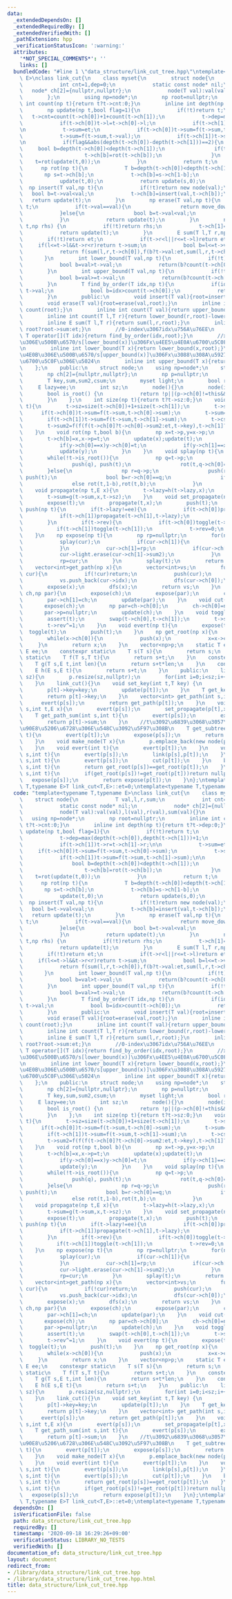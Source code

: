 ```yaml
---
data:
  _extendedDependsOn: []
  _extendedRequiredBy: []
  _extendedVerifiedWith: []
  _pathExtension: hpp
  _verificationStatusIcon: ':warning:'
  attributes:
    '*NOT_SPECIAL_COMMENTS*': ''
    links: []
  bundledCode: "#line 1 \"data_structure/link_cut_tree.hpp\"\ntemplate<typename T,typename\
    \ E>\nclass link_cut{\n    class myset{\n        struct node{\n            T val,l,r,sum;\n\
    \            int cnt=1,dep=0;\n            static const node* nil;\n         \
    \   node* ch[2]={nullptr,nullptr};\n            node(T val):val(val),l(val),r(val),sum(val){}\n\
    \        };\n        using np=node*;\n        np root=nullptr;\n        inline\
    \ int count(np t){return t?t->cnt:0;}\n        inline int depth(np t){return t?t->dep:0;}\n\
    \        np update(np t,bool flag=1){\n            if(!t)return t;\n         \
    \   t->cnt=count(t->ch[0])+1+count(t->ch[1]);\n            t->dep=max(depth(t->ch[0]),depth(t->ch[1]))+1;\n\
    \            if(t->ch[0])t->l=t->ch[0]->l;\n            if(t->ch[1])t->r=t->ch[1]->r;\n\
    \n            t->sum=et;\n            if(t->ch[0])t->sum=f(t->sum,t->ch[0]->sum);\n\
    \            t->sum=f(t->sum,t->val);\n            if(t->ch[1])t->sum=f(t->sum,t->ch[1]->sum);\n\
    \n            if(flag&&abs(depth(t->ch[0])-depth(t->ch[1]))==2){\n           \
    \     bool b=depth(t->ch[0])<depth(t->ch[1]);\n                if(t->ch[b]&&depth(t->ch[b]->ch[b])<depth(t->ch[b]->ch[1-b])){\n\
    \                    t->ch[b]=rot(t->ch[b]);\n                }\n            \
    \    t=rot(update(t,0));\n            }\n            return t;\n        }\n  \
    \      np rot(np t){\n            T b=depth(t->ch[0])<depth(t->ch[1]);\n     \
    \       np s=t->ch[b];\n            t->ch[b]=s->ch[1-b];\n            s->ch[1-b]=t;\n\
    \            update(t,0);\n            return update(s,0);\n        }\n      \
    \  np insert(T val,np t){\n            if(!t)return new node(val);\n         \
    \   bool b=t->val<val;\n            t->ch[b]=insert(val,t->ch[b]);\n         \
    \   return update(t);\n        }\n        np erase(T val,np t){\n            if(!t)return\
    \ t;\n            if(t->val==val){\n                return move_down(t->ch[0],t->ch[1]);\n\
    \            }else{\n                bool b=t->val<val;\n                t->ch[b]=erase(val,t->ch[b]);\n\
    \            }\n            return update(t);\n        }\n        np move_down(np\
    \ t,np rhs) {\n            if(!t)return rhs;\n            t->ch[1]=move_down(t->ch[1],rhs);\n\
    \            return update(t);\n        }\n        E sum(T l,T r,np t){\n    \
    \        if(!t)return et;\n            if(t->r<l||r<=t->l)return et;\n       \
    \     if(l<=t->l&&t->r<r)return t->sum;\n            bool b=l<=t->val&&t->val<r;\n\
    \            return f(sum(l,r,t->ch[0]),f(b?t->val:et,sum(l,r,t->ch[1])));\n \
    \       }\n        int lower_bound(T val,np t){\n            if(!t)return 0;\n\
    \            bool b=val>t->val;\n            return(b?count(t->ch[0])+1:0)+lower_bound(val,t->ch[b]);\n\
    \        }\n        int upper_bound(T val,np t){\n            if(!t)return 0;\n\
    \            bool b=val>=t->val;\n            return(b?count(t->ch[0])+1:0)+upper_bound(val,t->ch[b]);\n\
    \        }\n        T find_by_order(T idx,np t){\n            if(idx==count(t->ch[0]))return\
    \ t->val;\n            bool b=idx>count(t->ch[0]);\n            return find_by_order(idx-(b?count(t->ch[0])+1:0),t->ch[b]);\n\
    \        }\n        public:\n        void insert(T val){root=insert(val,root);}\n\
    \        void erase(T val){root=erase(val,root);}\n        inline int size(){return\
    \ count(root);}\n        inline int count(T val){return upper_bound(val,root)-lower_bound(val,root);}\n\
    \        inline int count(T l,T r){return lower_bound(r,root)-lower_bound(l,root);}\n\
    \        inline E sum(T l,T r){return sum(l,r,root);}\n        inline E all_sum(){return\
    \ root?root->sum:et;}\n        //0-index\u3067idx\u756A\u76EE\n        inline\
    \ T operator[](T idx){return find_by_order(idx,root);}\n        //x\u672A\u6E80\
    \u306E\u500B\u6570/s[lower_bound(x)]\u306Fx\u4EE5\u4E0A\u6700\u5C0F\u306E\u5024\
    \n        inline int lower_bound(T x){return lower_bound(x,root);}\n        //x\u4EE5\
    \u4E0B\u306E\u500B\u6570/s[upper_bound(x)]\u306Fx\u3088\u308A\u5927\u304D\u3044\
    \u6700\u5C0F\u306E\u5024\n        inline int upper_bound(T x){return upper_bound(x,root);}\n\
    \    };\n    public:\n    struct node;\n    using np=node*;\n    struct node{\n\
    \        np ch[2]={nullptr,nullptr};\n        np p=nullptr;\n        int idx;\n\
    \        T key,sum,sum2,csum;\n        myset light;\n        bool rev=0;\n   \
    \     E lazy=ee;\n        int sz;\n        node(){}\n        node(int idx,T key):idx(idx),key(key),sum(key),sum2(et),csum(et),sz(1){}\n\
    \        bool is_root() {\n            return !p||(p->ch[0]!=this&&p->ch[1]!=this);\n\
    \        }\n    };\n    int size(np t){return t?t->sz:0;}\n    void update(np\
    \ t){\n        t->sz=size(t->ch[0])+1+size(t->ch[1]);\n        t->sum=et;\n  \
    \      if(t->ch[0])t->sum=f(t->sum,t->ch[0]->sum);\n        t->sum=f(t->sum,t->key);\n\
    \        if(t->ch[1])t->sum=f(t->sum,t->ch[1]->sum);\n        t->csum=f(f(t->key,t->light.all_sum()),t->ch[1]?t->ch[1]->sum2:et);\n\
    \        t->sum2=f(f(f(t->ch[0]?t->ch[0]->sum2:et,t->key),t->ch[1]?t->ch[1]->sum2:et),t->light.all_sum());\n\
    \    }\n    void rot(np t,bool b){\n        np x=t->p,y=x->p;\n        if((x->ch[1-b]=t->ch[b]))t->ch[b]->p=x;\n\
    \        t->ch[b]=x,x->p=t;\n        update(x);update(t);\n        if((t->p=y)){\n\
    \            if(y->ch[0]==x)y->ch[0]=t;\n            if(y->ch[1]==x)y->ch[1]=t;\n\
    \            update(y);\n        }\n    }\n    void splay(np t){\n        push(t);\n\
    \        while(!t->is_root()){\n            np q=t->p;\n            if(q->is_root()){\n\
    \                push(q), push(t);\n                rot(t,q->ch[0]==t);\n    \
    \        }else{\n                np r=q->p;\n                push(r), push(q),\
    \ push(t);\n                bool b=r->ch[0]==q;\n                if(q->ch[1-b]==t)rot(q,b),rot(t,b);\n\
    \                else rot(t,1-b),rot(t,b);\n            }\n        }\n    }\n\
    \    void propagate(np t,E x){\n        t->lazy=h(t->lazy,x);\n        t->key=g(t->key,x,1);\n\
    \        t->sum=g(t->sum,x,t->sz);\n    }\n    void set_propagate(np t,E x){\n\
    \        expose(t);\n        propagate(t,x);\n        push(t);\n    }\n    void\
    \ push(np t){\n        if(t->lazy!=ee){\n            if(t->ch[0])propagate(t->ch[0],t->lazy);\n\
    \            if(t->ch[1])propagate(t->ch[1],t->lazy);\n            t->lazy=ee;\n\
    \        }\n        if(t->rev){\n            if(t->ch[0])toggle(t->ch[0]);\n \
    \           if(t->ch[1])toggle(t->ch[1]);\n            t->rev=0;\n        }\n\
    \    }\n    np expose(np t){\n        np rp=nullptr;\n        for(np cur=t;cur;cur=cur->p){\n\
    \            splay(cur);\n            if(cur->ch[1]){\n                cur->light.insert(cur->ch[1]->sum2);\n\
    \            }\n            cur->ch[1]=rp;\n            if(cur->ch[1]){\n    \
    \            cur->light.erase(cur->ch[1]->sum2);\n            }\n            update(cur);\n\
    \            rp=cur;\n        }\n        splay(t);\n        return rp;\n    }\n\
    \    vector<int>get_path(np x){\n        vector<int>vs;\n        function<void(np)>dfs=[&](np\
    \ cur){\n            if(!cur)return;\n            push(cur);\n            dfs(cur->ch[1]);\n\
    \            vs.push_back(cur->idx);\n            dfs(cur->ch[0]);\n        };\n\
    \        expose(x);\n        dfs(x);\n        return vs;\n    }\n    void link(np\
    \ ch,np par){\n        expose(ch);\n        expose(par);\n        ch->p=par;\n\
    \        par->ch[1]=ch;\n        update(par);\n    }\n    void cut(np ch){\n \
    \       expose(ch);\n        np par=ch->ch[0];\n        ch->ch[0]=nullptr;\n \
    \       par->p=nullptr;\n        update(ch);\n    }\n    void toggle(np t){\n\
    \        assert(t);\n        swap(t->ch[0],t->ch[1]);\n        t->sum=s(t->sum);\n\
    \        t->rev^=1;\n    }\n    void evert(np t){\n        expose(t);\n      \
    \  toggle(t);\n        push(t);\n    }\n    np get_root(np x){\n        expose(x);\n\
    \        while(x->ch[0]){\n            push(x);\n            x=x->ch[0];\n   \
    \     }\n        return x;\n    }\n    vector<np>p;\n    static T et;\n    static\
    \ E ee;\n    constexpr static\n    T s(T s){\n        return s;\n    }\n    constexpr\
    \ static\n    T f(T s,T t){\n        return s+t;\n    }\n    constexpr static\n\
    \    T g(T s,E t,int len){\n        return s+t*len;\n    }\n    constexpr static\n\
    \    E h(E s,E t){\n        return s+t;\n    }\n    public:\n    link_cut(int\
    \ sz){\n        p.resize(sz,nullptr);\n        for(int i=0;i<sz;i++)p[i]=new node(i,et);\n\
    \    }\n    link_cut(){}\n    void set_key(int t,T key) {\n        expose(p[t]);\n\
    \        p[t]->key=key;\n        update(p[t]);\n    }\n    T get_key(int t) {\n\
    \        return p[t]->key;\n    }\n    vector<int> get_path(int s,int t){\n  \
    \      evert(p[s]);\n        return get_path(p[t]);\n    }\n    void path_add(int\
    \ s,int t,E x){\n        evert(p[s]);\n        set_propagate(p[t],x);\n    }\n\
    \    T get_path_sum(int s,int t){\n        evert(p[s]);\n        expose(p[t]);\n\
    \        return p[t]->sum;\n    }\n    //t\u3092\u6839\u3068\u3057\u305Fs\u306E\
    \u90E8\u5206\u6728\u306E\u548C\u3092\u5F97\u308B\n    T get_subtree_sum(int s,int\
    \ t){\n        evert(p[t]);\n        expose(p[s]);\n        return p[s]->csum;\n\
    \    }\n    void make_node(T x){\n        p.emplace_back(new node(p.size(),x));\n\
    \    }\n    void evert(int t){\n        evert(p[t]);\n    }\n    void link(int\
    \ s,int t){\n        evert(p[s]);\n        link(p[s],p[t]);\n    }\n    void cut(int\
    \ s,int t){\n        evert(p[s]);\n        cut(p[t]);\n    }\n    bool same(int\
    \ s,int t){\n        return get_root(p[s])==get_root(p[t]);\n    }\n    np lca(int\
    \ s,int t){\n        if(get_root(p[s])!=get_root(p[t]))return nullptr;\n     \
    \   expose(p[s]);\n        return expose(p[t]);\n    }\n};\ntemplate<typename\
    \ T,typename E>T link_cut<T,E>::et=0;\ntemplate<typename T,typename E>E link_cut<T,E>::ee=0;\n"
  code: "template<typename T,typename E>\nclass link_cut{\n    class myset{\n    \
    \    struct node{\n            T val,l,r,sum;\n            int cnt=1,dep=0;\n\
    \            static const node* nil;\n            node* ch[2]={nullptr,nullptr};\n\
    \            node(T val):val(val),l(val),r(val),sum(val){}\n        };\n     \
    \   using np=node*;\n        np root=nullptr;\n        inline int count(np t){return\
    \ t?t->cnt:0;}\n        inline int depth(np t){return t?t->dep:0;}\n        np\
    \ update(np t,bool flag=1){\n            if(!t)return t;\n            t->cnt=count(t->ch[0])+1+count(t->ch[1]);\n\
    \            t->dep=max(depth(t->ch[0]),depth(t->ch[1]))+1;\n            if(t->ch[0])t->l=t->ch[0]->l;\n\
    \            if(t->ch[1])t->r=t->ch[1]->r;\n\n            t->sum=et;\n       \
    \     if(t->ch[0])t->sum=f(t->sum,t->ch[0]->sum);\n            t->sum=f(t->sum,t->val);\n\
    \            if(t->ch[1])t->sum=f(t->sum,t->ch[1]->sum);\n\n            if(flag&&abs(depth(t->ch[0])-depth(t->ch[1]))==2){\n\
    \                bool b=depth(t->ch[0])<depth(t->ch[1]);\n                if(t->ch[b]&&depth(t->ch[b]->ch[b])<depth(t->ch[b]->ch[1-b])){\n\
    \                    t->ch[b]=rot(t->ch[b]);\n                }\n            \
    \    t=rot(update(t,0));\n            }\n            return t;\n        }\n  \
    \      np rot(np t){\n            T b=depth(t->ch[0])<depth(t->ch[1]);\n     \
    \       np s=t->ch[b];\n            t->ch[b]=s->ch[1-b];\n            s->ch[1-b]=t;\n\
    \            update(t,0);\n            return update(s,0);\n        }\n      \
    \  np insert(T val,np t){\n            if(!t)return new node(val);\n         \
    \   bool b=t->val<val;\n            t->ch[b]=insert(val,t->ch[b]);\n         \
    \   return update(t);\n        }\n        np erase(T val,np t){\n            if(!t)return\
    \ t;\n            if(t->val==val){\n                return move_down(t->ch[0],t->ch[1]);\n\
    \            }else{\n                bool b=t->val<val;\n                t->ch[b]=erase(val,t->ch[b]);\n\
    \            }\n            return update(t);\n        }\n        np move_down(np\
    \ t,np rhs) {\n            if(!t)return rhs;\n            t->ch[1]=move_down(t->ch[1],rhs);\n\
    \            return update(t);\n        }\n        E sum(T l,T r,np t){\n    \
    \        if(!t)return et;\n            if(t->r<l||r<=t->l)return et;\n       \
    \     if(l<=t->l&&t->r<r)return t->sum;\n            bool b=l<=t->val&&t->val<r;\n\
    \            return f(sum(l,r,t->ch[0]),f(b?t->val:et,sum(l,r,t->ch[1])));\n \
    \       }\n        int lower_bound(T val,np t){\n            if(!t)return 0;\n\
    \            bool b=val>t->val;\n            return(b?count(t->ch[0])+1:0)+lower_bound(val,t->ch[b]);\n\
    \        }\n        int upper_bound(T val,np t){\n            if(!t)return 0;\n\
    \            bool b=val>=t->val;\n            return(b?count(t->ch[0])+1:0)+upper_bound(val,t->ch[b]);\n\
    \        }\n        T find_by_order(T idx,np t){\n            if(idx==count(t->ch[0]))return\
    \ t->val;\n            bool b=idx>count(t->ch[0]);\n            return find_by_order(idx-(b?count(t->ch[0])+1:0),t->ch[b]);\n\
    \        }\n        public:\n        void insert(T val){root=insert(val,root);}\n\
    \        void erase(T val){root=erase(val,root);}\n        inline int size(){return\
    \ count(root);}\n        inline int count(T val){return upper_bound(val,root)-lower_bound(val,root);}\n\
    \        inline int count(T l,T r){return lower_bound(r,root)-lower_bound(l,root);}\n\
    \        inline E sum(T l,T r){return sum(l,r,root);}\n        inline E all_sum(){return\
    \ root?root->sum:et;}\n        //0-index\u3067idx\u756A\u76EE\n        inline\
    \ T operator[](T idx){return find_by_order(idx,root);}\n        //x\u672A\u6E80\
    \u306E\u500B\u6570/s[lower_bound(x)]\u306Fx\u4EE5\u4E0A\u6700\u5C0F\u306E\u5024\
    \n        inline int lower_bound(T x){return lower_bound(x,root);}\n        //x\u4EE5\
    \u4E0B\u306E\u500B\u6570/s[upper_bound(x)]\u306Fx\u3088\u308A\u5927\u304D\u3044\
    \u6700\u5C0F\u306E\u5024\n        inline int upper_bound(T x){return upper_bound(x,root);}\n\
    \    };\n    public:\n    struct node;\n    using np=node*;\n    struct node{\n\
    \        np ch[2]={nullptr,nullptr};\n        np p=nullptr;\n        int idx;\n\
    \        T key,sum,sum2,csum;\n        myset light;\n        bool rev=0;\n   \
    \     E lazy=ee;\n        int sz;\n        node(){}\n        node(int idx,T key):idx(idx),key(key),sum(key),sum2(et),csum(et),sz(1){}\n\
    \        bool is_root() {\n            return !p||(p->ch[0]!=this&&p->ch[1]!=this);\n\
    \        }\n    };\n    int size(np t){return t?t->sz:0;}\n    void update(np\
    \ t){\n        t->sz=size(t->ch[0])+1+size(t->ch[1]);\n        t->sum=et;\n  \
    \      if(t->ch[0])t->sum=f(t->sum,t->ch[0]->sum);\n        t->sum=f(t->sum,t->key);\n\
    \        if(t->ch[1])t->sum=f(t->sum,t->ch[1]->sum);\n        t->csum=f(f(t->key,t->light.all_sum()),t->ch[1]?t->ch[1]->sum2:et);\n\
    \        t->sum2=f(f(f(t->ch[0]?t->ch[0]->sum2:et,t->key),t->ch[1]?t->ch[1]->sum2:et),t->light.all_sum());\n\
    \    }\n    void rot(np t,bool b){\n        np x=t->p,y=x->p;\n        if((x->ch[1-b]=t->ch[b]))t->ch[b]->p=x;\n\
    \        t->ch[b]=x,x->p=t;\n        update(x);update(t);\n        if((t->p=y)){\n\
    \            if(y->ch[0]==x)y->ch[0]=t;\n            if(y->ch[1]==x)y->ch[1]=t;\n\
    \            update(y);\n        }\n    }\n    void splay(np t){\n        push(t);\n\
    \        while(!t->is_root()){\n            np q=t->p;\n            if(q->is_root()){\n\
    \                push(q), push(t);\n                rot(t,q->ch[0]==t);\n    \
    \        }else{\n                np r=q->p;\n                push(r), push(q),\
    \ push(t);\n                bool b=r->ch[0]==q;\n                if(q->ch[1-b]==t)rot(q,b),rot(t,b);\n\
    \                else rot(t,1-b),rot(t,b);\n            }\n        }\n    }\n\
    \    void propagate(np t,E x){\n        t->lazy=h(t->lazy,x);\n        t->key=g(t->key,x,1);\n\
    \        t->sum=g(t->sum,x,t->sz);\n    }\n    void set_propagate(np t,E x){\n\
    \        expose(t);\n        propagate(t,x);\n        push(t);\n    }\n    void\
    \ push(np t){\n        if(t->lazy!=ee){\n            if(t->ch[0])propagate(t->ch[0],t->lazy);\n\
    \            if(t->ch[1])propagate(t->ch[1],t->lazy);\n            t->lazy=ee;\n\
    \        }\n        if(t->rev){\n            if(t->ch[0])toggle(t->ch[0]);\n \
    \           if(t->ch[1])toggle(t->ch[1]);\n            t->rev=0;\n        }\n\
    \    }\n    np expose(np t){\n        np rp=nullptr;\n        for(np cur=t;cur;cur=cur->p){\n\
    \            splay(cur);\n            if(cur->ch[1]){\n                cur->light.insert(cur->ch[1]->sum2);\n\
    \            }\n            cur->ch[1]=rp;\n            if(cur->ch[1]){\n    \
    \            cur->light.erase(cur->ch[1]->sum2);\n            }\n            update(cur);\n\
    \            rp=cur;\n        }\n        splay(t);\n        return rp;\n    }\n\
    \    vector<int>get_path(np x){\n        vector<int>vs;\n        function<void(np)>dfs=[&](np\
    \ cur){\n            if(!cur)return;\n            push(cur);\n            dfs(cur->ch[1]);\n\
    \            vs.push_back(cur->idx);\n            dfs(cur->ch[0]);\n        };\n\
    \        expose(x);\n        dfs(x);\n        return vs;\n    }\n    void link(np\
    \ ch,np par){\n        expose(ch);\n        expose(par);\n        ch->p=par;\n\
    \        par->ch[1]=ch;\n        update(par);\n    }\n    void cut(np ch){\n \
    \       expose(ch);\n        np par=ch->ch[0];\n        ch->ch[0]=nullptr;\n \
    \       par->p=nullptr;\n        update(ch);\n    }\n    void toggle(np t){\n\
    \        assert(t);\n        swap(t->ch[0],t->ch[1]);\n        t->sum=s(t->sum);\n\
    \        t->rev^=1;\n    }\n    void evert(np t){\n        expose(t);\n      \
    \  toggle(t);\n        push(t);\n    }\n    np get_root(np x){\n        expose(x);\n\
    \        while(x->ch[0]){\n            push(x);\n            x=x->ch[0];\n   \
    \     }\n        return x;\n    }\n    vector<np>p;\n    static T et;\n    static\
    \ E ee;\n    constexpr static\n    T s(T s){\n        return s;\n    }\n    constexpr\
    \ static\n    T f(T s,T t){\n        return s+t;\n    }\n    constexpr static\n\
    \    T g(T s,E t,int len){\n        return s+t*len;\n    }\n    constexpr static\n\
    \    E h(E s,E t){\n        return s+t;\n    }\n    public:\n    link_cut(int\
    \ sz){\n        p.resize(sz,nullptr);\n        for(int i=0;i<sz;i++)p[i]=new node(i,et);\n\
    \    }\n    link_cut(){}\n    void set_key(int t,T key) {\n        expose(p[t]);\n\
    \        p[t]->key=key;\n        update(p[t]);\n    }\n    T get_key(int t) {\n\
    \        return p[t]->key;\n    }\n    vector<int> get_path(int s,int t){\n  \
    \      evert(p[s]);\n        return get_path(p[t]);\n    }\n    void path_add(int\
    \ s,int t,E x){\n        evert(p[s]);\n        set_propagate(p[t],x);\n    }\n\
    \    T get_path_sum(int s,int t){\n        evert(p[s]);\n        expose(p[t]);\n\
    \        return p[t]->sum;\n    }\n    //t\u3092\u6839\u3068\u3057\u305Fs\u306E\
    \u90E8\u5206\u6728\u306E\u548C\u3092\u5F97\u308B\n    T get_subtree_sum(int s,int\
    \ t){\n        evert(p[t]);\n        expose(p[s]);\n        return p[s]->csum;\n\
    \    }\n    void make_node(T x){\n        p.emplace_back(new node(p.size(),x));\n\
    \    }\n    void evert(int t){\n        evert(p[t]);\n    }\n    void link(int\
    \ s,int t){\n        evert(p[s]);\n        link(p[s],p[t]);\n    }\n    void cut(int\
    \ s,int t){\n        evert(p[s]);\n        cut(p[t]);\n    }\n    bool same(int\
    \ s,int t){\n        return get_root(p[s])==get_root(p[t]);\n    }\n    np lca(int\
    \ s,int t){\n        if(get_root(p[s])!=get_root(p[t]))return nullptr;\n     \
    \   expose(p[s]);\n        return expose(p[t]);\n    }\n};\ntemplate<typename\
    \ T,typename E>T link_cut<T,E>::et=0;\ntemplate<typename T,typename E>E link_cut<T,E>::ee=0;\n"
  dependsOn: []
  isVerificationFile: false
  path: data_structure/link_cut_tree.hpp
  requiredBy: []
  timestamp: '2020-09-18 16:29:26+09:00'
  verificationStatus: LIBRARY_NO_TESTS
  verifiedWith: []
documentation_of: data_structure/link_cut_tree.hpp
layout: document
redirect_from:
- /library/data_structure/link_cut_tree.hpp
- /library/data_structure/link_cut_tree.hpp.html
title: data_structure/link_cut_tree.hpp
---
```

